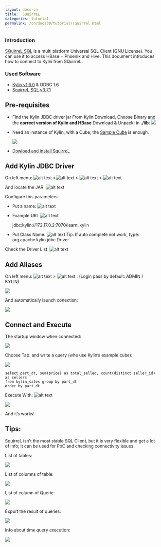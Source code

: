 ```yaml
---
layout: docs-cn
title:  SQuirreL
categories: tutorial
permalink: /cn/docs30/tutorial/squirrel.html
---
```


### Introduction

[SQuirreL SQL](http://www.squirrelsql.org/) is a multi platform Universal SQL Client (GNU License). You can use it to access HBase + Phoenix and Hive. This document introduces how to connect to Kylin from SQuirreL.

### Used Software

* [Kylin v1.6.0](/download/) & ODBC 1.6
* [SquirreL SQL v3.7.1](http://www.squirrelsql.org/)

## Pre-requisites

* Find the Kylin JDBC driver jar
  From Kylin Download, Choose Binary and the **correct version of Kylin and HBase**
	Download & Unpack:  in **./lib**: 
  ![](/images/SQuirreL-Tutorial/01.png)


* Need an instance of Kylin, with a Cube; the [Sample Cube](kylin_sample.html) is enough.

  ![](/images/SQuirreL-Tutorial/02.png)


* [Dowload and install SquirreL](http://www.squirrelsql.org/#installation)

## Add Kylin JDBC Driver

On left menu: ![alt text](/images/SQuirreL-Tutorial/03.png) >![alt text](/images/SQuirreL-Tutorial/04.png)  > ![alt text](/images/SQuirreL-Tutorial/05.png)  > ![alt text](/images/SQuirreL-Tutorial/06.png)

And locate the JAR: ![alt text](/images/SQuirreL-Tutorial/07.png)

Configure this parameters:

* Put a name: ![alt text](/images/SQuirreL-Tutorial/08.png)
* Example URL ![alt text](/images/SQuirreL-Tutorial/09.png)

  jdbc:kylin://172.17.0.2:7070/learn_kylin
* Put Class Name: ![alt text](/images/SQuirreL-Tutorial/10.png)
	Tip:  If auto complete not work, type:  org.apache.kylin.jdbc.Driver 
	
Check the Driver List: ![alt text](/images/SQuirreL-Tutorial/11.png)

## Add Aliases

On left menu: ![alt text](/images/SQuirreL-Tutorial/12.png)  > ![alt text](/images/SQuirreL-Tutorial/13.png) : (Login pass by default: ADMIN / KYLIN)

  ![](/images/SQuirreL-Tutorial/14.png)


And automatically launch conection:

  ![](/images/SQuirreL-Tutorial/15.png)


## Connect and Execute

The startup window when connected:

  ![](/images/SQuirreL-Tutorial/16.png)


Choose Tab: and write a query  (whe use Kylin’s example cube):

  ![](/images/SQuirreL-Tutorial/17.png)


```
select part_dt, sum(price) as total_selled, count(distinct seller_id) as sellers 
from kylin_sales group by part_dt 
order by part_dt
```

Execute With: ![alt text](/images/SQuirreL-Tutorial/18.png) 

  ![](/images/SQuirreL-Tutorial/19.png)


And it’s works!

## Tips:

SquirreL isn’t the most stable SQL Client, but it is very flexible and get a lot of info; It can be used for PoC and checking connectivity issues.

List of tables: 

  ![](/images/SQuirreL-Tutorial/21.png)


List of columns of table:

  ![](/images/SQuirreL-Tutorial/22.png)


List of column of Querie:

  ![](/images/SQuirreL-Tutorial/23.png)


Export the result of queries:

  ![](/images/SQuirreL-Tutorial/24.png)


 Info about time query execution:

  ![](/images/SQuirreL-Tutorial/25.png)
